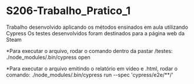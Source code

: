# S206-Trabalho_Pratico_1
Trabalho desenvolvido aplicando os métodos ensinados em aula utilizando Cypress
Os testes desenvolvidos foram destinados para a página web da Steam

*Para executar o arquivo, rodar o comando dentro da pastar /testes:
./node_modules/.bin/cypress open

*Para executar o arquivo emitindo o relatório em vídeo e .html, rodar o comando:
./node_modules/.bin/cypress run --spec 'cypress/e2e/**/'
